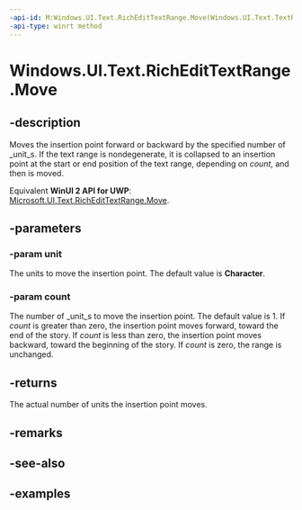 ```yaml
---
-api-id: M:Windows.UI.Text.RichEditTextRange.Move(Windows.UI.Text.TextRangeUnit,System.Int32)
-api-type: winrt method
---
```


<!-- Method syntax.
public int RichEditTextRange.Move(TextRangeUnit unit, Int32 count)
-->

# Windows.UI.Text.RichEditTextRange.Move

## -description

Moves the insertion point forward or backward by the specified number of _unit_s. If the text range is nondegenerate, it is collapsed to an insertion point at the start or end position of the text range, depending on _count_, and then is moved.

Equivalent **WinUI 2 API for UWP**: [Microsoft.UI.Text.RichEditTextRange.Move](/windows/winui/api/microsoft.ui.text.richedittextrange.move).

## -parameters
### -param unit

The units to move the insertion point. The default value is **Character**.

### -param count

The number of _unit_s to move the insertion point. The default value is 1. If _count_ is greater than zero, the insertion point moves forward, toward the end of the story. If _count_ is less than zero, the insertion point moves backward, toward the beginning of the story. If _count_ is zero, the range is unchanged.

## -returns

The actual number of units the insertion point moves.

## -remarks

## -see-also

## -examples

